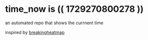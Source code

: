 # time_now is (( 1729270800278 ))

an automated repo that shows the currnent time

inspired by [breakingheatmap](https://github.com/breakingheatmap/breakingheatmap)
